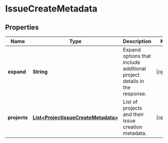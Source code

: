 # IssueCreateMetadata

## Properties
Name | Type | Description | Notes
------------ | ------------- | ------------- | -------------
**expand** | **String** | Expand options that include additional project details in the response. |  [optional]
**projects** | [**List&lt;ProjectIssueCreateMetadata&gt;**](ProjectIssueCreateMetadata.md) | List of projects and their issue creation metadata. |  [optional]
